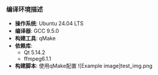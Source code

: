 ### 编译环境描述

- **操作系统**: Ubuntu 24.04 LTS
- **编译器**: GCC 9.5.0
- **构建工具**: qMake
- **依赖库**: 
  - Qt 5.14.2
  - ffmpeg6.1.1
- **构建脚本**: 使用qMake配置
![Example image]test_img.png
